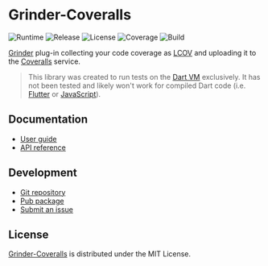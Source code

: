 # Grinder-Coveralls
![Runtime](https://img.shields.io/badge/dart-%3E%3D2.3-brightgreen.svg) ![Release](https://img.shields.io/pub/v/grinder_coveralls.svg) ![License](https://img.shields.io/badge/license-MIT-blue.svg) ![Coverage](https://coveralls.io/repos/github/cedx/grinder-coveralls/badge.svg) ![Build](https://travis-ci.com/cedx/grinder-coveralls.svg)

[Grinder](https://google.github.io/grinder.dart) plug-in collecting your code coverage as [LCOV](http://ltp.sourceforge.net/coverage/lcov.php) and uploading it to the [Coveralls](https://coveralls.io) service.

> This library was created to run tests on the [Dart VM](https://dart.dev/tools/dart-vm) exclusively. It has not been tested and likely won't work for compiled Dart code (i.e. [Flutter](https://flutter.dev) or [JavaScript](https://developer.mozilla.org/en-US/docs/Web/JavaScript)).

## Documentation
- [User guide](https://dev.belin.io/grinder-coveralls)
- [API reference](https://dev.belin.io/grinder-coveralls/api)

## Development
- [Git repository](https://github.com/cedx/grinder-coveralls)
- [Pub package](https://pub.dev/packages/grinder_coveralls)
- [Submit an issue](https://github.com/cedx/grinder-coveralls/issues)

## License
[Grinder-Coveralls](https://dev.belin.io/grinder-coveralls) is distributed under the MIT License.
